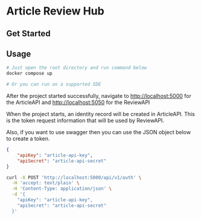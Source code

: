 # Article Review Hub #

## Get Started ##

## Usage ##

```bash
# Just open the root directory and run command below
docker compose up

# Or you can run on a supported IDE
```

After the project started successfully, 
navigate to [http://localhost:5000](http://localhost:5000) for the ArticleAPI 
and [http://localhost:5050](http://localhost:5050) for the ReviewAPI

When the project starts, an identity record will be created in ArticleAPI. This is the token request information that will be used by ReviewAPI.

Also, if you want to use swagger then you can use the JSON object below to create a token.

```json
{
    "apiKey": "article-api-key",
    "apiSecret": "article-api-secret"
}
```
```bash
curl -X POST 'http://localhost:5000/api/v1/auth' \
  -H 'accept: text/plain' \
  -H 'Content-Type: application/json' \
  -d '{
    "apiKey": "article-api-key",
    "apiSecret": "article-api-secret"
  }'

```

